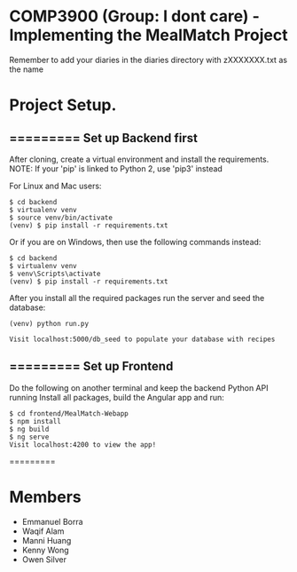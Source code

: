 # COMP3900 (Group: I dont care) - Implementing the MealMatch Project

Remember to add your diaries in the diaries directory with zXXXXXXX.txt as the name

# Project Setup.
=========
Set up Backend first
------------

After cloning, create a virtual environment and install the requirements.
NOTE: If your 'pip' is linked to Python 2, use 'pip3' instead

For Linux and Mac users:

    $ cd backend
    $ virtualenv venv
    $ source venv/bin/activate
    (venv) $ pip install -r requirements.txt

Or if you are on Windows, then use the following commands instead:

    $ cd backend
    $ virtualenv venv
    $ venv\Scripts\activate
    (venv) $ pip install -r requirements.txt
    
After you install all the required packages run the server and seed the database:

    (venv) python run.py
    
    Visit localhost:5000/db_seed to populate your database with recipes
    
=========
Set up Frontend
------------

Do the following on another terminal and keep the backend Python API running
Install all packages, build the Angular app and run:

    $ cd frontend/MealMatch-Webapp
    $ npm install
    $ ng build
    $ ng serve
    Visit localhost:4200 to view the app!
    
=========

# Members
- Emmanuel Borra
- Waqif Alam
- Manni Huang
- Kenny Wong
- Owen Silver
